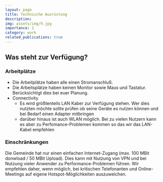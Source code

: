 ```yaml
---
layout: page
title: Technische Ausrüstung
description: 
img: assets/img/9.jpg
importance: 1
category: work
related_publications: true
---
```


## Was steht zur Verfügung?

### Arbeitplätze

* Die Arbeitplätze haben alle einen Stromanschluß.
* Die Arbeitsplätze haben keinen Monitor sowie Maus und Tastatur. Berücksichtigt dies bei euer Planung.
* Connectivity
  * Es wird größtenteils LAN Kaber zur Verfügung stehen. Wer dies nutzten möchte sollte prüfen ob seine Geräte es nutzen können und bei Bedarf einen Adapter mitbringen
  * darüber hinaus ist auch WLAN möglich. Bei zu vielen Nutzern kann es aber zu Perfomance-Problemen kommen so das wir das LAN-Kabel empfehlen

### Einschränkungen

Die Gemeinde hat nur einen einfachen Internet-Zugang (max. 100 MBit donwload / 50 MBit Upload). Dies kann mit Nutzung von VPN und bei Nutzung vieler Anwender zu Performance-Problemen führen. Wir empfehlen daher, wenn möglich, bei kritischen Telefonanten und Online-Meetings auf eigene Hotspot-Möglichkeiten auszuweichen.

